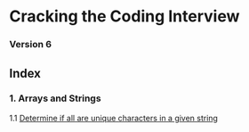 # Cracking the Coding Interview

### Version 6

## Index

### 1. Arrays and Strings 

   1.1 [Determine if all are unique characters in a given string](https://github.com/sachin-rajput/ctci-v6-solutions/blob/master/ch1_Arrays_Strings/q1.1.py)

